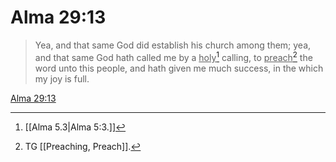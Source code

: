 # Alma 29:13

> Yea, and that same God did establish his church among them; yea, and that same God hath called me by a <u>holy</u>[^a] calling, to <u>preach</u>[^b] the word unto this people, and hath given me much success, in the which my joy is full.

[Alma 29:13](https://www.churchofjesuschrist.org/study/scriptures/bofm/alma/29?lang=eng&id=p13#p13)


[^a]: [[Alma 5.3|Alma 5:3.]]
[^b]: TG [[Preaching, Preach]].
